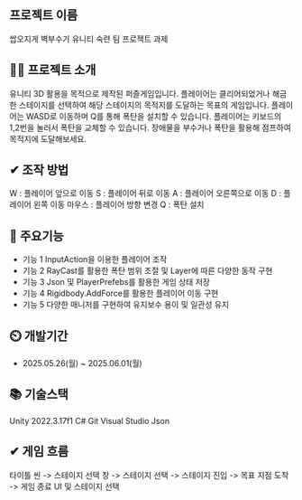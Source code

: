 ## 프로젝트 이름
쌉오지게 벽부수기
유니티 숙련 팀 프로젝트 과제    
## 👨‍🏫 프로젝트 소개
유니티 3D 활용을 목적으로 제작된 퍼즐게임입니다.
플레이어는 클리어되었거나 해금한 스테이지를 선택하여 해당 스테이지의 목적지를 도달하는 목표의 게임입니다.
플레이어는 WASD로 이동하며 Q를 통해 폭탄을 설치할 수 있습니다. 플레이어는 키보드의 1,2번을 눌러서 폭탄을 교체할 수 있습니다.
장애물을 부수거나 폭탄을 활용해 점프하여 목적지에 도달해보세요.

## ✔ 조작 방법
   W : 플레이어 앞으로 이동
   S : 플레이어 뒤로 이동
   A : 플레이어 오른쪽으로 이동
   D : 플레이어 왼쪽 이동
   마우스 : 플레이어 방향 변경
   Q : 폭탄 설치


## 💜 주요기능

- 기능 1
  InputAction을 이용한 플레이어 조작
- 기능 2
  RayCast를 활용한 폭탄 범위 조절 및 Layer에 따른 다양한 동작 구현 
- 기능 3
  Json 및 PlayerPrefebs를 활용한 게임 상태 저장
- 기능 4
  Rigidbody.AddForce를 활용한 플레이어 이동 구현
- 기능 5
  다양한 매니저를 구현하여 유지보수 용이 및 일관성 유지 
## ⏲️ 개발기간
- 2025.05.26(월) ~ 2025.06.01(월)


## 📚️ 기술스택

Unity 2022.3.17f1
C#
Git
Visual Studio
Json

## ✔ 게임 흐름
타이틀 씬 -> 스테이지 선택 창 -> 스테이지 선택 -> 스테이지 진입 -> 목표 지점 도착 -> 게임 종료 UI 및 스테이지 선택

